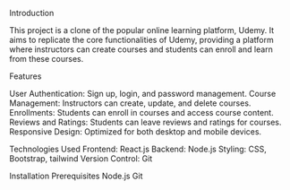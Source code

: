 Introduction

This project is a clone of the popular online learning platform, Udemy. 
It aims to replicate the core functionalities of Udemy, providing a platform where instructors can create courses and students can enroll and learn from these courses.

Features

User Authentication: Sign up, login, and password management.
Course Management: Instructors can create, update, and delete courses.
Enrollments: Students can enroll in courses and access course content.
Reviews and Ratings: Students can leave reviews and ratings for courses.
Responsive Design: Optimized for both desktop and mobile devices.

Technologies Used
Frontend: React.js
Backend: Node.js
Styling: CSS, Bootstrap, tailwind
Version Control: Git

Installation
Prerequisites
Node.js
Git

